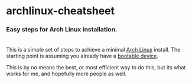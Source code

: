 # archlinux-cheatsheet

### Easy steps for Arch Linux installation.<br><br>

This is a simple set of steps to achieve a minimal [Arch Linux](https://archlinux.org/) install.
The starting point is assuming you already have a [bootable device](https://archlinux.org/download/).

This is by no means the best, or most efficient way to do this, but its what works for me, and hopefully more people as well.